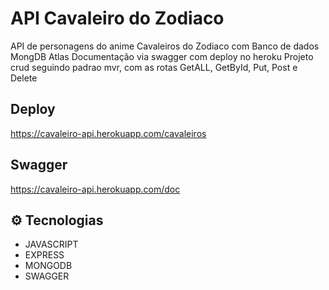 # API Cavaleiro do Zodiaco

API de personagens do anime Cavaleiros do Zodiaco com Banco de dados MongDB Atlas
Documentação via swagger com deploy no heroku
Projeto crud seguindo padrao mvr, com as rotas GetALL, GetById, Put, Post e Delete

## Deploy

https://cavaleiro-api.herokuapp.com/cavaleiros

## Swagger

https://cavaleiro-api.herokuapp.com/doc

## ⚙ Tecnologias

- JAVASCRIPT
- EXPRESS
- MONGODB
- SWAGGER
